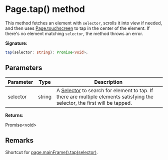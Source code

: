 # Page.tap() method

This method fetches an element with `selector`, scrolls it into view if needed, and then uses [Page.touchscreen](./puppeteer.page.touchscreen.md) to tap in the center of the element. If there's no element matching `selector`, the method throws an error.

**Signature:**

```typescript
tap(selector: string): Promise<void>;
```

## Parameters

| Parameter | Type   | Description                                                                                                                                                                                  |
| --------- | ------ | -------------------------------------------------------------------------------------------------------------------------------------------------------------------------------------------- |
| selector  | string | A [Selector](https://developer.mozilla.org/en-US/docs/Web/CSS/CSS_Selectors) to search for element to tap. If there are multiple elements satisfying the selector, the first will be tapped. |

**Returns:**

Promise&lt;void&gt;

## Remarks

Shortcut for [page.mainFrame().tap(selector)](./puppeteer.frame.tap.md).
